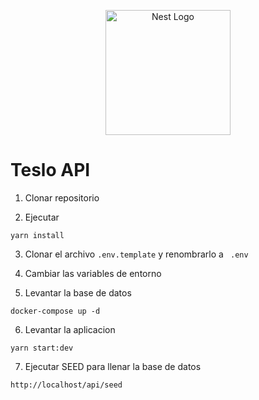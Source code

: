 <p align="center">
  <a href="http://nestjs.com/" target="blank"><img src="https://nestjs.com/img/logo-small.svg" width="200" alt="Nest Logo" /></a>
</p>

# Teslo API

1. Clonar repositorio

2. Ejecutar

```
yarn install
```

3. Clonar el archivo `.env.template` y renombrarlo a ` .env`

4. Cambiar las variables de entorno

5. Levantar la base de datos

```
docker-compose up -d
```

6. Levantar la aplicacion
```
yarn start:dev
```

7. Ejecutar SEED para llenar la base de datos

```
http://localhost/api/seed
```
